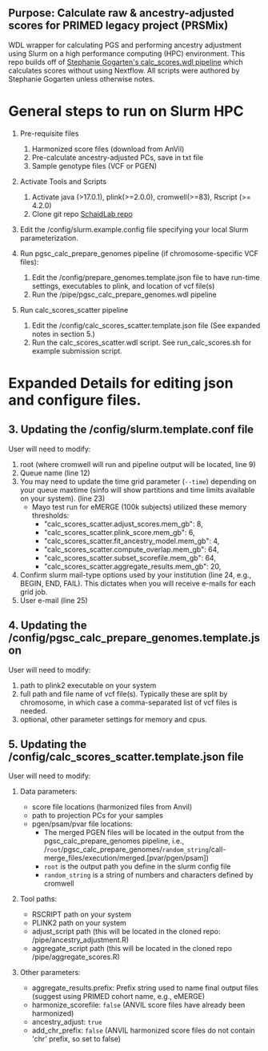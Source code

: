 
## Purpose: Calculate raw & ancestry-adjusted scores for PRIMED legacy project (PRSMix)

WDL wrapper for calculating PGS and performing ancestry adjustment using Slurm on a high performance computing (HPC) environment. This repo builds off of [Stephanie Gogarten's calc_scores.wdl pipeline](https://github.com/UW-GAC/pgsc_calc_wdl/blob/main/README.md) which calculates scores without using Nextflow. All
 scripts were authored by Stephanie Gogarten unless otherwise notes. 


# General steps to run on Slurm HPC 

1. Pre-requisite files
   1. Harmonized score files (download from AnVil)
   2. Pre-calculate ancestry-adjusted PCs, save in txt file
   3. Sample genotype files (VCF or PGEN)

2. Activate Tools and Scripts
   1. Activate java (>17.0.1), plink(>=2.0.0), cromwell(>=83), Rscript (>= 4.2.0)
   2. Clone git repo [SchaidLab repo](https://github.com/schaidlab/pgsc_calc_wdl)

3. Edit the /config/slurm.example.config file specifying your local Slurm parameterization.

4. Run pgsc_calc_prepare_genomes pipeline (if chromosome-specific VCF files):
   1. Edit the /config/prepare_genomes.template.json file to have run-time settings, executables to plink, and location of vcf file(s)
   2. Run the /pipe/pgsc_calc_prepare_genomes.wdl pipeline 

5. Run calc_scores_scatter pipeline
   1. Edit the /config/calc_scores_scatter.template.json file (See expanded notes in section 5.)
   2. Run the calc_scores_scatter.wdl script. See run_calc_scores.sh for example submission script. 


# Expanded Details for editing json and configure files.


## 3. Updating the /config/slurm.template.conf file
User will need to modify:
1. root (where cromwell will run and pipeline output will be located, line 9)
2. Queue name (line 12)
3. You may need to update the time grid parameter (`--time`) depending on your queue maxtime (sinfo will show partitions and time limits available on your system). (line 23)
   - Mayo test run for eMERGE (100k subjects) utilized these memory thresholds: 
	   - "calc_scores_scatter.adjust_scores.mem_gb": 8,
	   - "calc_scores_scatter.plink_score.mem_gb": 6,
	   - "calc_scores_scatter.fit_ancestry_model.mem_gb": 4,
	   - "calc_scores_scatter.compute_overlap.mem_gb": 64,
	   - "calc_scores_scatter.subset_scorefile.mem_gb": 64,
	   - "calc_scores_scatter.aggregate_results.mem_gb": 20,
4. Confirm slurm mail-type options used by your institution (line 24, e.g., BEGIN, END, FAIL). This dictates when you will receive e-mails for each grid job. 
5. User e-mail (line 25)

## 4. Updating the /config/pgsc_calc_prepare_genomes.template.json
User will need to modify:
1. path to plink2 executable on your system
2. full path and file name of vcf file(s). Typically these are split by chromosome, in which case a comma-separated list of vcf files is needed. 
3. optional, other parameter settings for memory and cpus.

## 5. Updating the /config/calc_scores_scatter.template.json file
User will need to modify:
1. Data parameters:
   - score file locations (harmonized files from Anvil)
   - path to projection PCs for your samples 
   - pgen/psam/pvar file locations: 
	   - The merged PGEN files will be located in the output from the pgsc_calc_prepare_genomes pipeline, i.e., /`root`/pgsc_calc_prepare_genomes/`random_string`/call-merge_files/execution/merged.[pvar/pgen/psam])
	   - `root` is the output path you define in the slurm config file
	   - `random_string` is a string of numbers and characters defined by cromwell
	   
2. Tool paths:
   - RSCRIPT path on your system
   - PLINK2 path on your system
   - adjust_script path (this will be located in the cloned repo: /pipe/ancestry_adjustment.R)
   - aggregate_script path (this will be located in the cloned repo /pipe/aggregate_scores.R)

3. Other parameters:
   - aggregate_results.prefix: Prefix string used to name final output files (suggest using PRIMED cohort name, e.g., eMERGE)
   - harmonize_scorefile: `false` (ANVIL score files have already been harmonized)
   - ancestry_adjust: `true`
   - add_chr_prefix: `false` (ANVIL harmonized score files do not contain 'chr' prefix, so set to false)
   
	 

